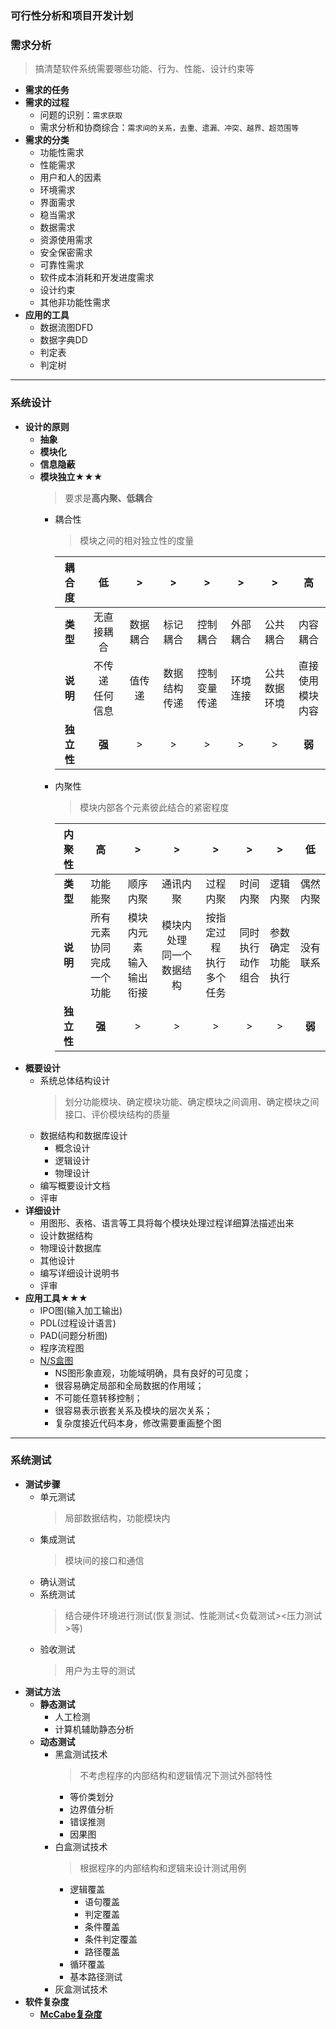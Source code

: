 ### 可行性分析和项目开发计划
### 需求分析
  > 搞清楚软件系统需要哪些功能、行为、性能、设计约束等
  + **需求的任务**
  + **需求的过程**
    + 问题的识别：`需求获取`
    + 需求分析和协商综合：`需求间的关系，去重、遗漏、冲突、越界、超范围等`
  + **需求的分类**
    + 功能性需求
    + 性能需求
    + 用户和人的因素
    + 环境需求
    + 界面需求
    + 稳当需求
    + 数据需求
    + 资源使用需求
    + 安全保密需求
    + 可靠性需求
    + 软件成本消耗和开发进度需求
    + 设计约束
    + 其他非功能性需求
  + **应用的工具**
    + 数据流图DFD
    + 数据字典DD
    + 判定表
    + 判定树
---
### 系统设计
  + **设计的原则**
    + **抽象**
    + **模块化**
    + **信息隐蔽**
    + **模块独立★★★**
      > 要求是**高内聚、低耦合**
      + 耦合性
        > 模块之间的相对独立性的度量
        
        |耦合度|低|>|>|>|>|>|高|
        |:--:|:--:|:--:|:--:|:--:|:--:|:--:|:--:|
        |**类型**|无直接耦合|数据耦合|标记耦合|控制耦合|外部耦合|公共耦合|内容耦合|
        |**说明**|不传递<br>任何信息|值传递|数据结构<br>传递|控制变量<br>传递|环境连接|公共数据<br>环境|直接使用<br>模块内容|
        |**独立性**|**强**|>|>|>|>|>|**弱**|
      + 内聚性
        > 模块内部各个元素彼此结合的紧密程度
        
        |内聚性|高|>|>|>|>|>|低|
        |:--:|:--:|:--:|:--:|:--:|:--:|:--:|:--:|
        |**类型**|功能能聚|顺序内聚|通讯内聚|过程内聚|时间内聚|逻辑内聚|偶然内聚|
        |**说明**|所有元素协同<br>完成一个功能|模块内元素<br>输入输出衔接|模块内处理<br>同一个数据结构|按指定过程<br>执行多个任务|同时执行<br>动作组合|参数确定<br>功能执行|没有联系|
        |**独立性**|**强**|>|>|>|>|>|**弱**|   
  + **概要设计**
    + 系统总体结构设计
      > 划分功能模块、确定模块功能、确定模块之间调用、确定模块之间接口、评价模块结构的质量
    + 数据结构和数据库设计
      + 概念设计
      + 逻辑设计
      + 物理设计
    + 编写概要设计文档
    + 评审
  + **详细设计**
    + 用图形、表格、语言等工具将每个模块处理过程详细算法描述出来
    + 设计数据结构
    + 物理设计数据库
    + 其他设计
    + 编写详细设计说明书
    + 评审
  + **应用工具★★★**
    + IPO图(输入加工输出)
    + PDL(过程设计语言)
    + PAD(问题分析图)
    + 程序流程图
    + [N/S盒图](https://baike.baidu.com/item/N-S%E5%9B%BE/5444047?fr=aladdin)
      + NS图形象直观，功能域明确，具有良好的可见度；
      + 很容易确定局部和全局数据的作用域；
      + 不可能任意转移控制；
      + 很容易表示嵌套关系及模块的层次关系；
      + 复杂度接近代码本身，修改需要重画整个图
---
### 系统测试
  + **测试步骤**
    + 单元测试
      > 局部数据结构，功能模块内
    + 集成测试
      > 模块间的接口和通信
    + 确认测试
    + 系统测试
      > 结合硬件环境进行测试(恢复测试、性能测试<负载测试><压力测试>等)
    + 验收测试
      > 用户为主导的测试
  + **测试方法**
    + **静态测试**
      + 人工检测
      + 计算机辅助静态分析
    + **动态测试**
      + 黑盒测试技术
        > 不考虑程序的内部结构和逻辑情况下测试外部特性
        + 等价类划分
        + 边界值分析
        + 错误推测
        + 因果图
      + 白盒测试技术
        > 根据程序的内部结构和逻辑来设计测试用例
        + 逻辑覆盖
          + 语句覆盖
          + 判定覆盖
          + 条件覆盖
          + 条件判定覆盖
          + 路径覆盖
        + 循环覆盖
        + 基本路径测试
      + 灰盒测试技术
  + **软件复杂度**
    + [**McCabe复杂度**](https://blog.csdn.net/t_1007/article/details/53034408)
